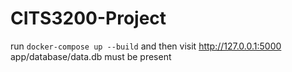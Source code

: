 # CITS3200-Project
run `docker-compose up --build` and then visit http://127.0.0.1:5000 
app/database/data.db must be present
